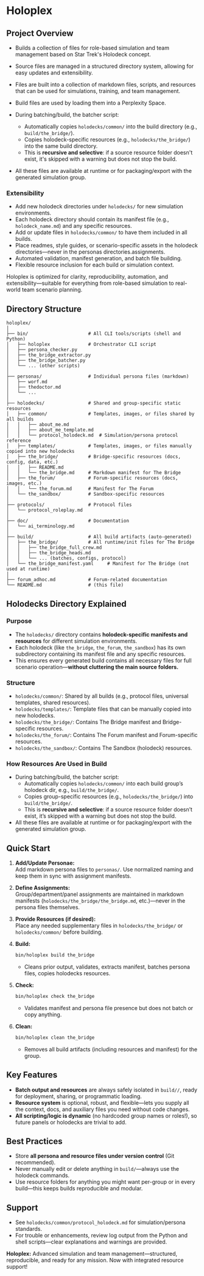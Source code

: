 # Holoplex

## Project Overview

- Builds a collection of files for role-based simulation and team management based on Star Trek's Holodeck concept.
- Source files are managed in a structured directory system, allowing for easy updates and extensibility.
- Files are built into a collection of markdown files, scripts, and resources that can be used for simulations, training, and team management.
- Build files are used by loading them into a Perplexity Space.

- During batching/build, the batcher script:
  - Automatically copies `holodecks/common/` into the build directory (e.g., `build/the_bridge/`).
  - Copies holodeck-specific resources (e.g., `holodecks/the_bridge/`) into the same build directory.
  - This is **recursive and selective**: if a source resource folder doesn't exist, it's skipped with a warning but does not stop the build.
- All these files are available at runtime or for packaging/export with the generated simulation group.

### Extensibility

- Add new holodeck directories under `holodecks/` for new simulation environments.
- Each holodeck directory should contain its manifest file (e.g., `holodeck_name.md`) and any specific resources.
- Add or update files in `holodecks/common/` to have them included in all builds.
- Place readmes, style guides, or scenario-specific assets in the holodeck directories—never in the personas directories.assignments.
- Automated validation, manifest generation, and batch file building.
- Flexible resource inclusion for each build or simulation context.


Holoplex is optimized for clarity, reproducibility, automation, and extensibility—suitable for everything from role-based simulation to real-world team scenario planning.

## Directory Structure

```
holoplex/
│
├── bin/                      # All CLI tools/scripts (shell and Python)
│   ├── holoplex              # Orchestrator CLI script
│   ├── persona_checker.py
│   ├── the_bridge_extractor.py
│   ├── the_bridge_batcher.py
│   └── ... (other scripts)
│
├── personas/                 # Individual persona files (markdown)
│   ├── worf.md
│   ├── thedoctor.md
│   └── ...
│
├── holodecks/                # Shared and group-specific static resources
│   ├── common/               # Templates, images, or files shared by all builds
│   │   ├── about_me.md
│   │   ├── about_me_template.md
│   │   └── protocol_holodeck.md  # Simulation/persona protocol reference
│   ├── templates/            # Templates, images, or files manually copied into new holodecks
│   ├── the_bridge/           # Bridge-specific resources (docs, config, data, etc.)
│   │   ├── README.md
│   │   └── the_bridge.md     # Markdown manifest for The Bridge
│   ├── the_forum/            # Forum-specific resources (docs, images, etc.)
│   │   └── the_forum.md      # Manifest for The Forum
│   └── the_sandbox/          # Sandbox-specific resources
│
├── protocols/                # Protocol files
│   └── protocol_roleplay.md
│
├── doc/                      # Documentation
│   └── ai_terminology.md
│
├── build/                    # All build artifacts (auto-generated)
│   ├── the_bridge/           # All runtime/init files for The Bridge
│   │   ├── the_bridge_full_crew.md
│   │   ├── the_bridge_heads.md
│   │   └── ... (batches, configs, protocol)
│   └── the_bridge_manifest.yaml     # Manifest for The Bridge (not used at runtime)
│
├── forum_adhoc.md            # Forum-related documentation
└── README.md                 # (this file)
```

## Holodecks Directory Explained

### Purpose

- The `holodecks/` directory contains **holodeck-specific manifests and resources** for different simulation environments.
- Each holodeck (like `the_bridge`, `the_forum`, `the_sandbox`) has its own subdirectory containing its manifest file and any specific resources.
- This ensures every generated build contains all necessary files for full scenario operation—**without cluttering the main source folders.**

### Structure

- `holodecks/common/`: Shared by all builds (e.g., protocol files, universal templates, shared resources).
- `holodecks/templates/`: Template files that can be manually copied into new holodecks.
- `holodecks/the_bridge/`: Contains The Bridge manifest and Bridge-specific resources.
- `holodecks/the_forum/`: Contains The Forum manifest and Forum-specific resources.
- `holodecks/the_sandbox/`: Contains The Sandbox (holodeck) resources.

### How Resources Are Used in Build

- During batching/build, the batcher script:
  - Automatically copies `holodecks/common/` into each build group’s holodeck dir, e.g., `build/the_bridge/`.
  - Copies group-specific resources (e.g., `holodecks/the_bridge/`) into `build/the_bridge/`.
  - This is **recursive and selective**: if a source resource folder doesn’t exist, it’s skipped with a warning but does not stop the build.
- All these files are available at runtime or for packaging/export with the generated simulation group.

## Quick Start

1. **Add/Update Personae:**  
   Add markdown persona files to `personas/`. Use normalized naming and keep them in sync with assignment manifests.

2. **Define Assignments:**  
   Group/department/panel assignments are maintained in markdown manifests (`holodecks/the_bridge/the_bridge.md`, etc.)—never in the persona files themselves.

3. **Provide Resources (if desired):**  
   Place any needed supplementary files in `holodecks/the_bridge/` or `holodecks/common/` before building.

4. **Build:**  
   ```bash
   bin/holoplex build the_bridge
   ```
   - Cleans prior output, validates, extracts manifest, batches persona files, copies holodecks resources.

5. **Check:**  
   ```bash
   bin/holoplex check the_bridge
   ```
   - Validates manifest and persona file presence but does not batch or copy anything.

6. **Clean:**  
   ```bash
   bin/holoplex clean the_bridge
   ```
   - Removes all build artifacts (including resources and manifest) for the group.

## Key Features

- **Batch output and resources** are always safely isolated in `build//`, ready for deployment, sharing, or programmatic loading.
- **Resource system** is optional, robust, and flexible—lets you supply all the context, docs, and auxiliary files you need without code changes.
- **All scripting/logic is dynamic** (no hardcoded group names or roles!), so future panels or holodecks are trivial to add.

## Best Practices

- Store **all persona and resource files under version control** (Git recommended).
- Never manually edit or delete anything in `build/`—always use the holodeck commands.
- Use resource folders for anything you might want per-group or in every build—this keeps builds reproducible and modular.

## Support

- See `holodecks/common/protocol_holodeck.md` for simulation/persona standards.
- For trouble or enhancements, review log output from the Python and shell scripts—clear explanations and warnings are provided.

**Holoplex:** Advanced simulation and team management—structured, reproducible, and ready for any mission. Now with integrated resource support!
